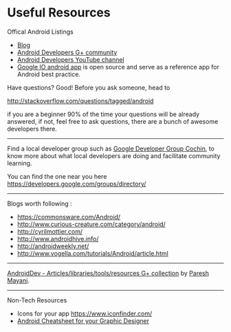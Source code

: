 # Useful Resources 

Offical Android Listings

* [Blog](http://android-developers.blogspot.in/)
* [Android Developers G+ community]( https://plus.google.com/communities/105153134372062985968/stream/7db53d71-5bab-46fd-a3f2-a321fee334af)
* [Android Developers YouTube channel]( https://www.youtube.com/user/androiddevelopers)
* [Google IO android app](https://github.com/google/iosched) is open source and serve as a reference app for Android best practice.

Have questions? Good! Before you ask someone, head to 

http://stackoverflow.com/questions/tagged/android

if you are a beginner 90% of the time your questions will be already answered, if not, feel free to ask questions, there are a bunch of awesome developers there. 

---

Find a local developer group such as [Google Developer Group Cochin](developers.google.com/groups/chapter/106046004645175854179/), to know more about what local developers are doing and facilitate community learning. 

You can find the one near you here https://developers.google.com/groups/directory/

---
Blogs worth following : 
* https://commonsware.com/Android/
* http://www.curious-creature.com/category/android/
* http://cyrilmottier.com/
* http://www.androidhive.info/
* http://androidweekly.net/
* http://www.vogella.com/tutorials/Android/article.html



---
[AndroidDev - Articles/libraries/tools/resources G+ collection](https://plus.google.com/collection/w9czY) by [Paresh Mayani](https://plus.google.com/+PareshMayani/posts). 

---

Non-Tech Resources 
* Icons for your app https://www.iconfinder.com/
* [Android Cheatsheet for your Graphic Designer]( http://petrnohejl.github.io/Android-Cheatsheet-For-Graphic-Designers/)